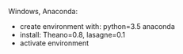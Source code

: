 Windows, Anaconda:
- create environment with: python=3.5 anaconda
- install: Theano=0.8, lasagne=0.1
- activate environment

